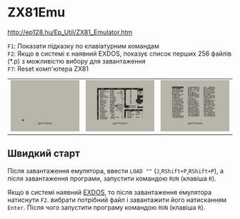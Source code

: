 # ZX81Emu

http://ep128.hu/Ep_Util/ZX81_Emulator.htm

`F1`: Показати підказку по клавіатурним командам  
`F2`: Якщо в системі є наявний EXDOS, показує список перших 256 файлів (\*.p) з можливістю вибору для завантаження  
`F7`: Reset комп'ютера ZX81  

|                                                         |                                                    |                                                         |
| ------------------------------------------------------- | -------------------------------------------------- | ------------------------------------------------------- |
| ![екран емуляції ZX81](screenshots/scrn_zx81emu_01.png) | ![екран допомоги](screenshots/scrn_zx81emu_02.png) | ![екран вибору файлів](screenshots/scrn_zx81emu_03.png) |

## Швидкий старт

Після завантаження емулятора, ввести `LOAD ""` (`J`,`RShift+P`,`RShift+P`), а після завантаження програми, запустити командою `RUN` (клавіша `R`).

Якщо в системі наявний [EXDOS](ss-exdos.md), то після завантаження емулятора натиснути `F2`. вибрати потрібний файл і завантажити його натисканням `Enter`. Після чого запустити програму командою `RUN` (клавіша `R`).